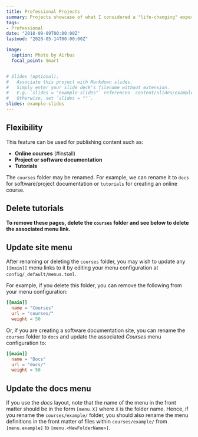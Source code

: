 ```yaml
---
title: Professional Projects
summary: Projects showcase of what I considered a "life-changing" experience
tags:
- Professional
date: "2018-09-09T00:00:00Z"
lastmod: "2020-05-14T00:00:00Z"

image:
  caption: Photo by Airbus
  focal_point: Smart


# Slides (optional).
#   Associate this project with Markdown slides.
#   Simply enter your slide deck's filename without extension.
#   E.g. `slides = "example-slides"` references `content/slides/example-slides.md`.
#   Otherwise, set `slides = ""`.
slides: example-slides
---
```

## Flexibility

This feature can be used for publishing content such as:

* **Online courses** (#install)
* **Project or software documentation**
* **Tutorials**

The `courses` folder may be renamed. For example, we can rename it to `docs` for software/project documentation or `tutorials` for creating an online course.

## Delete tutorials

**To remove these pages, delete the `courses` folder and see below to delete the associated menu link.**

## Update site menu

After renaming or deleting the `courses` folder, you may wish to update any `[[main]]` menu links to it by editing your menu configuration at `config/_default/menus.toml`.

For example, if you delete this folder, you can remove the following from your menu configuration:

```toml
[[main]]
  name = "Courses"
  url = "courses/"
  weight = 50
```

Or, if you are creating a software documentation site, you can rename the `courses` folder to `docs` and update the associated *Courses* menu configuration to:

```toml
[[main]]
  name = "Docs"
  url = "docs/"
  weight = 50
```

## Update the docs menu

If you use the *docs* layout, note that the name of the menu in the front matter should be in the form `[menu.X]` where `X` is the folder name. Hence, if you rename the `courses/example/` folder, you should also rename the menu definitions in the front matter of files within `courses/example/` from `[menu.example]` to `[menu.<NewFolderName>]`.
